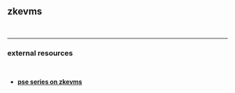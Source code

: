 ## zkevms

<br>

---

### external resources

<br>

* **[pse series on zkevms](https://mirror.xyz/privacy-scaling-explorations.eth/I5BzurX-T6slFaPbA4i3hVrO7U2VkBR45eO-N3CSnSg)**
